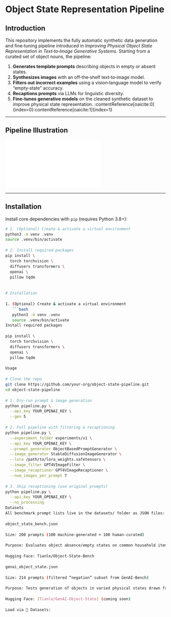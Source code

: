 # Object State Representation Pipeline

## Introduction

This repository implements the fully automatic synthetic data generation and fine‑tuning pipeline introduced in _Improving Physical Object State Representation in Text‑to‑Image Generative Systems_. Starting from a curated set of object nouns, the pipeline:

1. **Generates template prompts** describing objects in empty or absent states.  
2. **Synthesizes images** with an off‑the‑shelf text‑to‑image model.  
3. **Filters out incorrect examples** using a vision‑language model to verify “empty‑state” accuracy.  
4. **Recaptions prompts** via LLMs for linguistic diversity.  
5. **Fine‑tunes generative models** on the cleaned synthetic dataset to improve physical state representation. :contentReference[oaicite:0]{index=0}&#8203;:contentReference[oaicite:1]{index=1}

---

## Pipeline Illustration

![Pipeline Illustration](doc/pipeline.pdf) 

---

## Installation

Install core dependencies with `pip` (requires Python 3.8+):

```bash
# 1. (Optional) Create & activate a virtual environment
python3 -m venv .venv
source .venv/bin/activate

# 2. Install required packages
pip install \
  torch torchvision \
  diffusers transformers \
  openai \
  pillow tqdm


# Installation

1. (Optional) Create & activate a virtual environment  
   ```bash
   python3 -m venv .venv
   source .venv/bin/activate
Install required packages

pip install \
  torch torchvision \
  diffusers transformers \
  openai \
  pillow tqdm
  
Usage

# Clone the repo
git clone https://github.com/your-org/object-state-pipeline.git
cd object-state-pipeline

# 1. Dry‑run prompt & image generation
python pipeline.py \
  --api_key YOUR_OPENAI_KEY \
  --gen 5

# 2. Full pipeline with filtering & recaptioning
python pipeline.py \
  --experiment_folder experiments/v1 \
  --api_key YOUR_OPENAI_KEY \
  --prompt_generator ObjectBasedPromptGenerator \
  --image_generator StableDiffusionImageGenerator \
  --lora /path/to/lora_weights.safetensors \
  --image_filter GPT4VImageFilter \
  --image_recaptioner GPT4VImageRecaptioner \
  --num_images_per_prompt 7

# 3. Skip recaptioning (use original prompts)
python pipeline.py \
  --api_key YOUR_OPENAI_KEY \
  --no_processing
Datasets
All benchmark prompt lists live in the datasets/ folder as JSON files:

object_state_bench.json

Size: 200 prompts (100 machine‑generated + 100 human‑curated)

Purpose: Evaluates object absence/empty states on common household items

Hugging Face: Tianle/Object‑State‑Bench

genai_object_state.json

Size: 214 prompts (filtered “negation” subset from GenAI‑Bench)

Purpose: Tests generation of objects in varied physical states drawn from a public negation benchmark

Hugging Face: [Tianle/GenAI-Object-State] (coming soon)

Load via 🤗 Datasets: